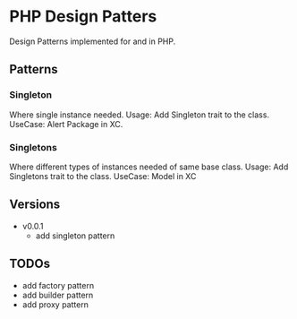 # PHP Design Patters
Design Patterns implemented for and in PHP.


## Patterns

### Singleton
Where single instance needed.
Usage: Add Singleton trait to the class.
UseCase: Alert Package in XC.

### Singletons
Where different types of instances needed of same base class.
Usage: Add Singletons trait to the class.
UseCase: Model in XC

## Versions
- v0.0.1
  - add singleton pattern

## TODOs
- add factory pattern
- add builder pattern
- add proxy pattern

